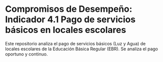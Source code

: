 # Compromisos de Desempeño: Indicador 4.1 Pago de servicios básicos en locales escolares
Este repositorio analiza el pago de servicios básicos (Luz y Agua) de locales escolares de la Educación Básica Regular (EBR). Se analiza el pago oportuno y continuo.
